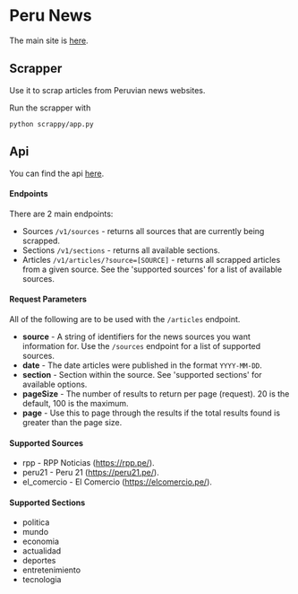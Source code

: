<h1>Peru News</h1>

The main site is [here](https://www.perunews.xyz/).


<h2>Scrapper</h2>

Use it to scrap articles from Peruvian news websites.

Run the scrapper with

    python scrappy/app.py


<h2>Api</h2>

You can find the api [here](https://api.perunews.xyz/v1/sources).

<h4>Endpoints</h4>
There are 2 main endpoints:

 * Sources `/v1/sources` - returns all sources that are currently being scrapped.
 * Sections `/v1/sections` - returns all available sections.
 * Articles `/v1/articles/?source=[SOURCE]` - returns all scrapped articles from a given source. See the 'supported sources'
     for a list of available sources. 

<h4>Request Parameters</h4>

All of the following are to be used with the `/articles` endpoint.

 * **source** - A string of identifiers for the news sources you want information for. Use the `/sources` endpoint for a list
              of supported sources.
 * **date** - The date articles were published in the format `YYYY-MM-DD`.
 * **section** - Section within the source. See 'supported sections' for available options.
 * **pageSize** - The number of results to return per page (request). 20 is the default, 100 is the maximum.
 * **page** - Use this to page through the results if the total results found is greater than the page size.

<h4>Supported Sources</h4>

 * rpp - RPP Noticias (https://rpp.pe/).
 * peru21 - Peru 21 (https://peru21.pe/).
 * el_comercio - El Comercio (https://elcomercio.pe/).

<h4>Supported Sections</h4>

 * politica
 * mundo
 * economia
 * actualidad
 * deportes
 * entretenimiento
 * tecnologia
